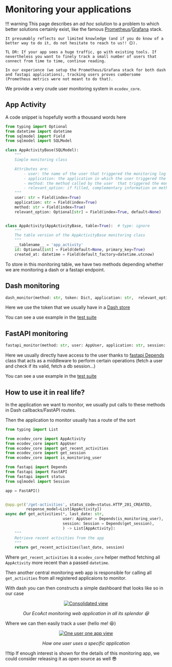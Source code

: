 # Monitoring your applications

!!! warning
    This page describes an *ad hoc* solution to a problem to which better solutions certainly exist,
    like the famous <a href=https://prometheus.io/ class="external-link" target="_blank">Prometheus</a>/<a href=https://grafana.com/ class="external-link" target="_blank">Grafana</a> stack.

    It presumably reflects our limited knowledge (and if you do know of a better way to do it, do not hesitate to reach to us!! 😊).

    TL DR: If your app sees a huge traffic, go with existing tools. If nevertheless you want to finely track a small number of users that connect from time to time, continue reading.

    In our experience (we setup the Prometheus/Grafana stack for both dash and fastapi applications), tracking users proves cumbersome (Prometheus metrics were not meant to do that).


We provide a very crude user monitoring system in `ecodev_core`.

## App Activity 

A code snippet is hopefully worth a thousand words here 

```python 
from typing import Optional
from datetime import datetime
from sqlmodel import Field
from sqlmodel import SQLModel

class AppActivityBase(SQLModel):
    """
    Simple monitoring class

    Attributes are:
        - user: the name of the user that triggered the monitoring log
        - application: the application in which the user triggered the monitoring log
        - method: the method called by the user  that triggered the monitoring log
        - relevant_option: if filled, complementary information on method (num of treated lines...)
    """
    user: str = Field(index=True)
    application: str = Field(index=True)
    method: str = Field(index=True)
    relevant_option: Optional[str] = Field(index=True, default=None)


class AppActivity(AppActivityBase, table=True):  # type: ignore
    """
    The table version of the AppActivityBase monitoring class
    """
    __tablename__ = 'app_activity'
    id: Optional[int] = Field(default=None, primary_key=True)
    created_at: datetime = Field(default_factory=datetime.utcnow)
```

To store in this monitoring table, we have two methods depending whether we are monitoring a dash or a fastapi endpoint. 

## Dash monitoring 

```python 
dash_monitor(method: str, token: Dict, application: str,  relevant_option: Optional[str] = None)
```

Here we use the token that we usually have in a <a href=https://dash.plotly.com/dash-core-components/store class="external-link" target="_blank">Dash store</a> 

You can see a use example in the <a href=https://github.com/SE-Sustainability-OSS/ecodev-core/blob/main/tests/functional/test_authentication.py#L94 class="external-link" target="_blank">test suite</a>

## FastAPI monitoring 

```python 
fastapi_monitor(method: str, user: AppUser, application: str, session: Session, relevant_option: Optional[str] = None)
```

Here we usually directly have access to the user thanks to <a href=https://fastapi.tiangolo.com/tutorial/dependencies/ class="external-link" target="_blank">fastapi Depends</a> class that 
acts as a middleware to perform certain operations (fetch a user and check if its valid, fetch a db session...)

You can see a use example in the <a href=https://github.com/SE-Sustainability-OSS/ecodev-core/blob/main/tests/functional/test_authentication.py#L94 class="external-link" target="_blank">test suite</a> 

## How to use it in real life?

In the application we want to monitor, we usually put calls to these methods in Dash callbacks/FastAPI routes. 

Then the application to monitor usually has a route of the sort

```python
from typing import List

from ecodev_core import AppActivity
from ecodev_core import AppUser
from ecodev_core import get_recent_activities
from ecodev_core import get_session
from ecodev_core import is_monitoring_user

from fastapi import Depends
from fastapi import FastAPI
from fastapi import status
from sqlmodel import Session

app = FastAPI()


@app.get('/get-activities', status_code=status.HTTP_201_CREATED,
         response_model=List[AppActivity])
async def get_activities(*, last_date: str,
                         user: AppUser = Depends(is_monitoring_user),
                         session: Session = Depends(get_session),
                         ) -> List[AppActivity]:
    """
    Retrieve recent activities from the app
    """
    return get_recent_activities(last_date, session)
```

Where `get_recent_activities` is a `ecodev_core` helper method fetching all `AppActivity` more recent than a passed `datetime`.

Then another central monitoring web app is responsible for calling all `get_activities` from all registered applicaions to monitor. 

With dash you can then constructs a simple dashboard that looks like so in our case

<p align="center">
  <a href="/img/ecodev_core/consolidated_monito.png"><img src="/img/ecodev_core/consolidated_monito.png" alt="Consolidated view"></a>
</p>
<p align="center">
    <em>Our EcoAct monitoring web application in all its splendor 😆</em>
</p>
<p align="center">
</p>

Where we can then easily track a user (hello me! 😆)

<p align="center">
  <a href="/img/ecodev_core/one_user_monito.png"><img src="/img/ecodev_core/one_user_monito.png" alt="One user one app view"></a>
</p>
<p align="center">
    <em>How one user uses a specific application</em>
</p>
<p align="center">
</p>

!!!tip
    If enough interest is shown for the details of this monitoring app, we could consider releasing it as open source as well 😎